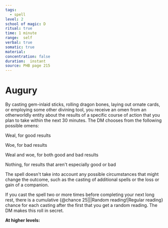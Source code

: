 ```yaml
---
tags:
  - spell
level: 2
school of magic: D
ritual: true
time: 1 minute
range:  self
verbal: true
somatic: true
material: 
concentration: false
duration:  instant
source: PHB page 215
---
```

# Augury
By casting gem-inlaid sticks, rolling dragon bones, laying out ornate cards, or employing some other divining tool, you receive an omen from an otherworldly entity about the results of a specific course of action that you plan to take within the next 30 minutes. The DM chooses from the following possible omens:

Weal, for good results

Woe, for bad results

Weal and woe, for both good and bad results

Nothing, for results that aren't especially good or bad

The spell doesn't take into account any possible circumstances that might change the outcome, such as the casting of additional spells or the loss or gain of a companion.

If you cast the spell two or more times before completing your next long rest, there is a cumulative {@chance 25|||Random reading!|Regular reading} chance for each casting after the first that you get a random reading. The DM makes this roll in secret.

**At higher levels:** 